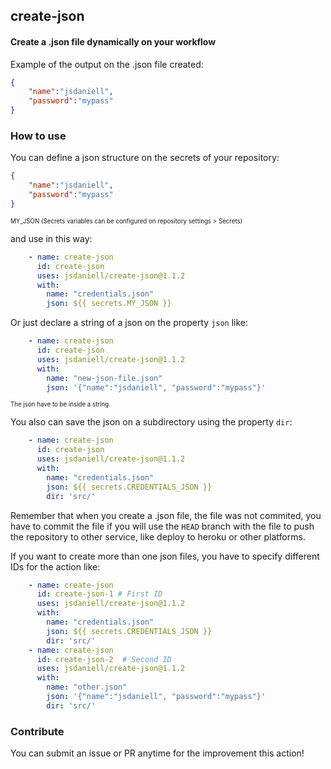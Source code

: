 ## create-json

#### Create a .json file dynamically on your workflow

Example of the output on the .json file created:

```json
{
    "name":"jsdaniell",
    "password":"mypass"
}
```

### How to use

You can define a json structure on the secrets of your repository:

```json
{
    "name":"jsdaniell",
    "password":"mypass"
}
```
<sub><sup>MY_JSON (Secrets variables can be configured on repository settings > Secrets)</sup></sub>

and use in this way:

```yaml
    - name: create-json
      id: create-json
      uses: jsdaniell/create-json@1.1.2
      with:
        name: "credentials.json"
        json: ${{ secrets.MY_JSON }}
```

Or just declare a string of a json on the property `json` like:

```yaml
    - name: create-json
      id: create-json
      uses: jsdaniell/create-json@1.1.2
      with:
        name: "new-json-file.json"
        json: '{"name":"jsdaniell", "password":"mypass"}'
```
<sub><sup>The json have to be inside a string.</sup></sub>

You also can save the json on a subdirectory using the property `dir`:

```yaml
    - name: create-json
      id: create-json
      uses: jsdaniell/create-json@1.1.2
      with:
        name: "credentials.json"
        json: ${{ secrets.CREDENTIALS_JSON }}
        dir: 'src/'
```

Remember that when you create a .json file, the file was not commited, you have to commit the file if you will use the `HEAD` branch with the file to push the repository to other service, like deploy to heroku or other platforms.

If you want to create more than one json files, you have to specify different IDs for the action like:

```yaml
    - name: create-json
      id: create-json-1 # First ID
      uses: jsdaniell/create-json@1.1.2
      with:
        name: "credentials.json"
        json: ${{ secrets.CREDENTIALS_JSON }}
        dir: 'src/'
    - name: create-json
      id: create-json-2  # Second ID
      uses: jsdaniell/create-json@1.1.2
      with:
        name: "other.json"
        json: '{"name":"jsdaniell", "password":"mypass"}'
        dir: 'src/'
```

### Contribute

You can submit an issue or PR anytime for the improvement this action!
